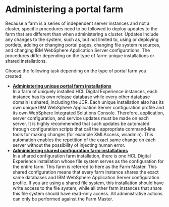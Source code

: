 # Administering a portal farm

Because a farm is a series of independent server instances and not a cluster, specific procedures need to be followed to deploy updates to the farm that are different than when administering a cluster. Updates include any changes to the system, such as, but not limited to, using or deploying portlets, adding or changing portal pages, changing file system resources, and changing IBM WebSphere Application Server configurations. The procedures differ depending on the type of farm: unique installations or shared installations.

Choose the following task depending on the type of portal farm you created:

-   **[Administering unique portal farm installations](admin_farm_unique.md)**  
In a farm of uniquely installed HCL Digital Experience instances, each instance has its own release database while every other database domain is shared, including the JCR. Each unique installation also has its own unique IBM WebSphere Application Server configuration profile and its own WebSphere Integrated Solutions Console. Therefore, application, server configuration, and service updates must be made on each server. It is highly recommended that such updates be automated through configuration scripts that call the appropriate command-line tools for making changes \(for example XMLAccess, wsadmin\). This automation enables the repetition of the exact same change on each server without the possibility of injecting human error.
-   **[Administering shared configuration farm installations](admin_farm_shared.md)**  
In a shared configuration farm installation, there is one HCL Digital Experience installation whose file system serves as the configuration for the entire farm. This farm is referred to here as the Farm Master. This shared configuration means that every farm instance shares the exact same databases and IBM WebSphere Application Server configuration profile. If you are using a shared file system, this installation should have write access to the file system, while all other farm instances that share this file system should have read-only access. All administrative actions can only be performed against the Farm Master.


